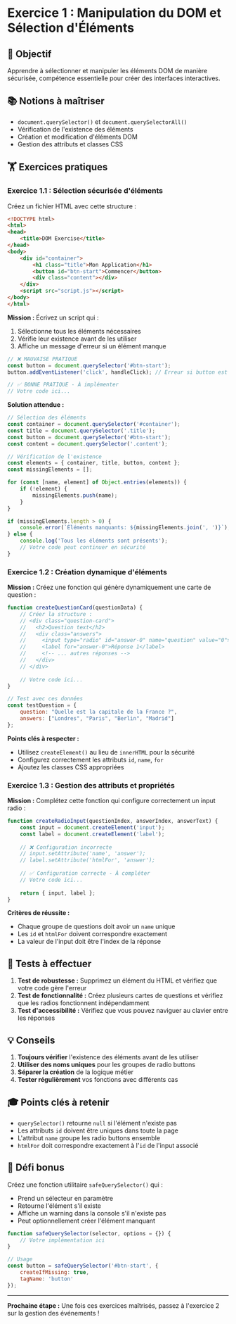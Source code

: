 # Exercice 1 : Manipulation du DOM et Sélection d'Éléments

## 🎯 Objectif
Apprendre à sélectionner et manipuler les éléments DOM de manière sécurisée, compétence essentielle pour créer des interfaces interactives.

## 📚 Notions à maîtriser
- `document.querySelector()` et `document.querySelectorAll()`
- Vérification de l'existence des éléments
- Création et modification d'éléments DOM
- Gestion des attributs et classes CSS

## 🏋️ Exercices pratiques

### Exercice 1.1 : Sélection sécurisée d'éléments

Créez un fichier HTML avec cette structure :
```html
<!DOCTYPE html>
<html>
<head>
    <title>DOM Exercise</title>
</head>
<body>
    <div id="container">
        <h1 class="title">Mon Application</h1>
        <button id="btn-start">Commencer</button>
        <div class="content"></div>
    </div>
    <script src="script.js"></script>
</body>
</html>
```

**Mission :** Écrivez un script qui :
1. Sélectionne tous les éléments nécessaires
2. Vérifie leur existence avant de les utiliser
3. Affiche un message d'erreur si un élément manque

```javascript
// ❌ MAUVAISE PRATIQUE
const button = document.querySelector('#btn-start');
button.addEventListener('click', handleClick); // Erreur si button est null

// ✅ BONNE PRATIQUE - À implémenter
// Votre code ici...
```

**Solution attendue :**
```javascript
// Sélection des éléments
const container = document.querySelector('#container');
const title = document.querySelector('.title');
const button = document.querySelector('#btn-start');
const content = document.querySelector('.content');

// Vérification de l'existence
const elements = { container, title, button, content };
const missingElements = [];

for (const [name, element] of Object.entries(elements)) {
    if (!element) {
        missingElements.push(name);
    }
}

if (missingElements.length > 0) {
    console.error(`Éléments manquants: ${missingElements.join(', ')}`);
} else {
    console.log('Tous les éléments sont présents');
    // Votre code peut continuer en sécurité
}
```

### Exercice 1.2 : Création dynamique d'éléments

**Mission :** Créez une fonction qui génère dynamiquement une carte de question :

```javascript
function createQuestionCard(questionData) {
    // Créer la structure :
    // <div class="question-card">
    //   <h2>Question text</h2>
    //   <div class="answers">
    //     <input type="radio" id="answer-0" name="question" value="0">
    //     <label for="answer-0">Réponse 1</label>
    //     <!-- ... autres réponses -->
    //   </div>
    // </div>
    
    // Votre code ici...
}

// Test avec ces données
const testQuestion = {
    question: "Quelle est la capitale de la France ?",
    answers: ["Londres", "Paris", "Berlin", "Madrid"]
};
```

**Points clés à respecter :**
- Utilisez `createElement()` au lieu de `innerHTML` pour la sécurité
- Configurez correctement les attributs `id`, `name`, `for`
- Ajoutez les classes CSS appropriées

### Exercice 1.3 : Gestion des attributs et propriétés

**Mission :** Complétez cette fonction qui configure correctement un input radio :

```javascript
function createRadioInput(questionIndex, answerIndex, answerText) {
    const input = document.createElement('input');
    const label = document.createElement('label');
    
    // ❌ Configuration incorrecte
    // input.setAttribute('name', 'answer');
    // label.setAttribute('htmlFor', 'answer');
    
    // ✅ Configuration correcte - À compléter
    // Votre code ici...
    
    return { input, label };
}
```

**Critères de réussite :**
- Chaque groupe de questions doit avoir un `name` unique
- Les `id` et `htmlFor` doivent correspondre exactement
- La valeur de l'input doit être l'index de la réponse

## 🧪 Tests à effectuer

1. **Test de robustesse :** Supprimez un élément du HTML et vérifiez que votre code gère l'erreur
2. **Test de fonctionnalité :** Créez plusieurs cartes de questions et vérifiez que les radios fonctionnent indépendamment
3. **Test d'accessibilité :** Vérifiez que vous pouvez naviguer au clavier entre les réponses

## 💡 Conseils

1. **Toujours vérifier** l'existence des éléments avant de les utiliser
2. **Utiliser des noms uniques** pour les groupes de radio buttons
3. **Séparer la création** de la logique métier
4. **Tester régulièrement** vos fonctions avec différents cas

## 🎓 Points clés à retenir

- `querySelector()` retourne `null` si l'élément n'existe pas
- Les attributs `id` doivent être uniques dans toute la page
- L'attribut `name` groupe les radio buttons ensemble
- `htmlFor` doit correspondre exactement à l'`id` de l'input associé

## 🚀 Défi bonus

Créez une fonction utilitaire `safeQuerySelector()` qui :
- Prend un sélecteur en paramètre
- Retourne l'élément s'il existe
- Affiche un warning dans la console s'il n'existe pas
- Peut optionnellement créer l'élément manquant

```javascript
function safeQuerySelector(selector, options = {}) {
    // Votre implémentation ici
}

// Usage
const button = safeQuerySelector('#btn-start', { 
    createIfMissing: true, 
    tagName: 'button' 
});
```

---

**Prochaine étape :** Une fois ces exercices maîtrisés, passez à l'exercice 2 sur la gestion des événements !
